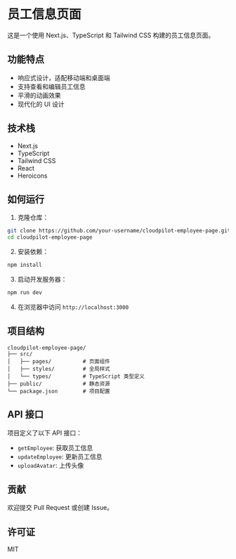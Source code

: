 # 员工信息页面

这是一个使用 Next.js、TypeScript 和 Tailwind CSS 构建的员工信息页面。

## 功能特点

- 响应式设计，适配移动端和桌面端
- 支持查看和编辑员工信息
- 平滑的动画效果
- 现代化的 UI 设计

## 技术栈

- Next.js
- TypeScript
- Tailwind CSS
- React
- Heroicons

## 如何运行

1. 克隆仓库：
```bash
git clone https://github.com/your-username/cloudpilot-employee-page.git
cd cloudpilot-employee-page
```

2. 安装依赖：
```bash
npm install
```

3. 启动开发服务器：
```bash
npm run dev
```

4. 在浏览器中访问 `http://localhost:3000`

## 项目结构

```
cloudpilot-employee-page/
├── src/
│   ├── pages/          # 页面组件
│   ├── styles/         # 全局样式
│   └── types/          # TypeScript 类型定义
├── public/             # 静态资源
└── package.json        # 项目配置
```

## API 接口

项目定义了以下 API 接口：

- `getEmployee`: 获取员工信息
- `updateEmployee`: 更新员工信息
- `uploadAvatar`: 上传头像

## 贡献

欢迎提交 Pull Request 或创建 Issue。

## 许可证

MIT 